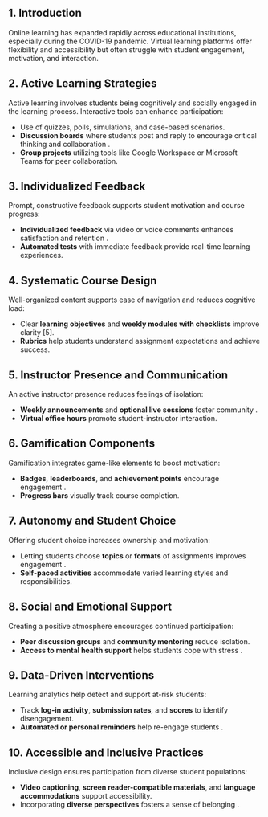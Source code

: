 ## 1. Introduction

Online learning has expanded rapidly across educational institutions, especially
during the COVID-19 pandemic. Virtual learning platforms offer flexibility and
accessibility but often struggle with student engagement, motivation, and interaction.

## 2. Active Learning Strategies

Active learning involves students being cognitively and socially engaged in the
learning process. Interactive tools can enhance participation:

- Use of quizzes, polls, simulations, and case-based scenarios.
- **Discussion boards** where students post and reply to encourage critical
thinking and collaboration .
- **Group projects** utilizing tools like Google Workspace or Microsoft Teams
for peer collaboration.

## 3. Individualized Feedback

Prompt, constructive feedback supports student motivation and course progress:

- **Individualized feedback** via video or voice comments enhances satisfaction
and retention .
- **Automated tests** with immediate feedback provide real-time learning experiences.

## 4. Systematic Course Design

Well-organized content supports ease of navigation and reduces cognitive load:

- Clear **learning objectives** and **weekly modules with checklists** improve
clarity [5].
- **Rubrics** help students understand assignment expectations and achieve success.

## 5. Instructor Presence and Communication

An active instructor presence reduces feelings of isolation:

- **Weekly announcements** and **optional live sessions** foster community .
- **Virtual office hours** promote student-instructor interaction.

## 6. Gamification Components

Gamification integrates game-like elements to boost motivation:

- **Badges**, **leaderboards**, and **achievement points** encourage engagement .
- **Progress bars** visually track course completion.

## 7. Autonomy and Student Choice

Offering student choice increases ownership and motivation:

- Letting students choose **topics** or **formats** of assignments improves
engagement .
- **Self-paced activities** accommodate varied learning styles and responsibilities.

## 8. Social and Emotional Support

Creating a positive atmosphere encourages continued participation:

- **Peer discussion groups** and **community mentoring** reduce isolation.
- **Access to mental health support** helps students cope with stress .

## 9. Data-Driven Interventions

Learning analytics help detect and support at-risk students:

- Track **log-in activity**, **submission rates**, and **scores** to identify disengagement.
- **Automated or personal reminders** help re-engage students .

## 10. Accessible and Inclusive Practices

Inclusive design ensures participation from diverse student populations:

- **Video captioning**, **screen reader-compatible materials**, and
**language accommodations** support accessibility.
- Incorporating **diverse perspectives** fosters a sense of belonging .
